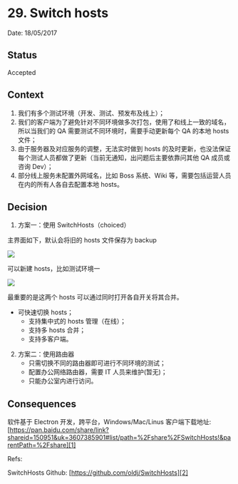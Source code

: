 # 29. Switch hosts

Date: 18/05/2017

## Status

Accepted

## Context

1. 我们有多个测试环境（开发、测试、预发布及线上）；
2. 我们的客户端为了避免针对不同环境做多次打包，使用了和线上一致的域名，所以当我们的 QA 需要测试不同环境时，需要手动更新每个 QA 的本地 hosts 文件；
3. 由于服务器及对应服务的调整，无法实时做到 hosts 的及时更新，也没法保证每个测试人员都做了更新（当前无通知，出问题后主要依靠问其他 QA 成员或咨询 Dev）；
4. 部分线上服务未配置外网域名，比如 Boss 系统、Wiki 等，需要包括运营人员在内的所有人各自去配置本地 hosts。

## Decision

1. 方案一：使用 SwitchHosts（choiced）

主界面如下，默认会将旧的 hosts 文件保存为 backup

![][image-1]

可以新建 hosts，比如测试环境一

![][image-2]

最重要的是这两个 hosts 可以通过同时打开各自开关将其合并。

* 可快速切换 hosts；
	* 支持集中式的 hosts 管理（在线）；
	* 支持多 hosts 合并；
	* 支持多客户端。

2. 方案二：使用路由器
	* 只需切换不同的路由器即可进行不同环境的测试；
	* 配置办公网络路由器，需要 IT 人员来维护(暂无)；
	* 只能办公室内进行访问。

## Consequences

软件基于 Electron 开发，跨平台，Windows/Mac/Linus 客户端下载地址: [https://pan.baidu.com/share/link?shareid=150951&uk=3607385901#list/path=%2Fshare%2FSwitchHosts!&parentPath=%2Fshare][1]

Refs:

SwitchHosts Github: [https://github.com/oldj/SwitchHosts][2]

[1]:	https://pan.baidu.com/share/link?shareid=150951&uk=3607385901#list/path=%2Fshare%2FSwitchHosts!&parentPath=%2Fshare
[2]:	https://github.com/oldj/SwitchHosts

[image-1]:	files/switchhosts.png
[image-2]:	files/switchhosts2.png